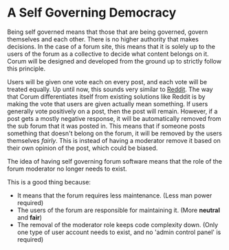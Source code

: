 # A Self Governing Democracy

Being self governed means that those that are being governed, govern themselves
and each other. There is no higher authority that makes decisions. In the case
of a forum site, this means that it is solely up to the users of the forum as a
collective to decide what content belongs on it. Corum will be designed and
developed from the ground up to strictly follow this principle.

Users will be given one vote each on every post, and each vote will be treated
equally. Up until now, this sounds very similar to
[Reddit](https://www.reddit.com/). The way that Corum differentiates itself from
existing solutions like Reddit is by making the vote that users are given
actually mean something. If users generally vote positively on a post, then the
post will remain. However, if a post gets a mostly negative response, it will be
automatically removed from the sub forum that it was posted in. This means that
if someone posts something that doesn't belong on the forum, it will be removed
by the users themselves _fairly_. This is instead of having a moderator remove
it based on their own opinion of the post, which could be biased.

The idea of having self governing forum software means that the role of the
forum moderator no longer needs to exist.

This is a good thing because:

* It means that the forum requires less maintenance. (Less man power required)
* The users of the forum are responsible for maintaining it. (More **neutral**
  and **fair**)
* The removal of the moderator role keeps code complexity down. (Only one type
  of user account needs to exist, and no 'admin control panel' is required)
